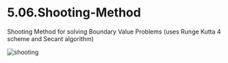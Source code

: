 # 5.06.Shooting-Method
Shooting Method for solving Boundary Value Problems (uses Runge Kutta 4 scheme and Secant algorithm)

![shooting](https://cloud.githubusercontent.com/assets/15114859/10852287/fcec8abe-7efd-11e5-9b91-e6879c6daa57.png)
